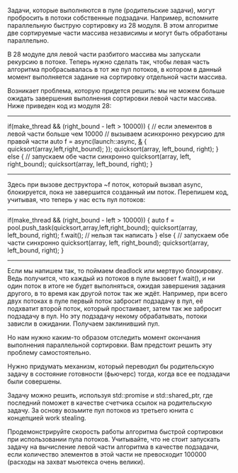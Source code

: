 Задачи, которые выполняются в пуле (родительские задачи), могут пробросить в потоки собственные подзадачи. Например, вспомните параллельную быструю сортировку из 28 модуля. В этом алгоритме две сортируемые части массива независимы и могут быть обработаны параллельно.

В 28 модуле для левой части разбитого массива мы запускали рекурсию в потоке. Теперь нужно сделать так, чтобы левая часть алгоритма пробрасывалась в тот же пул потоков, в котором в данный момент выполняется задание на сортировку отдельной части массива.

Возникает проблема, которую придется решить: мы не можем больше ожидать завершения выполнения сортировки левой части массива. Ниже приведен код из модуля 28: 
___________________________________________________________________
   if(make_thread && (right_bound - left > 10000))
   {
       // если элементов в левой части больше чем 10000
       // вызываем асинхронно рекурсию для правой части
       auto f = async(launch::async, [&]() {
           quicksort(array,left,right_bound);
       });
       quicksort(array, left_bound, right);
   } else {
       // запускаем обе части синхронно
       quicksort(array, left, right_bound);
       quicksort(array, left_bound, right);
   }
___________________________________________________________________
Здесь при вызове деструктора ~f поток, который вызвал async, блокируется, пока не завершится созданный им поток. Перепишем код, учитывая, что теперь у нас есть пул потоков:
___________________________________________________________________
   if(make_thread && (right_bound - left > 10000))
   {
       auto f = pool.push_task(quicksort,array,left,right_bound);
       quicksort(array, left_bound, right);
       f.wait(); // нельзя так написать
   } else {
       // запускаем обе части синхронно
       quicksort(array, left, right_bound);
       quicksort(array, left_bound, right);
   }
___________________________________________________________________
Если мы напишем так, то поймаем deadlock или мертвую блокировку. Ведь получится, что каждый из потоков в пуле вызовет f.wait(), и ни один поток в итоге не будет выполняться, ожидая завершения задания другого, в то время как другой поток так же ждёт. Например, при всего двух потоках в пуле первый поток забросит подзадачу в пул, её подхватит второй поток, который простаивает, затем так же забросит подзадачу в пул. Но эту подзадачу некому обрабатывать, потоки зависли в ожидании. Получаем заклинивший пул.

Но нам нужно каким-то образом отследить момент окончания выполнения параллельной сортировки. Вам предстоит решить эту проблему самостоятельно.

Нужно придумать механизм, который переводил бы родительскую задачу в состояние готовности (фьючерс) тогда, когда все ее подзадачи были совершены.

Задачу можно решить, используя std::promise и std::shared_ptr, где последний поможет в качестве счетчика ссылок на родительскую задачу. За основу возьмите пул потоков из третьего юнита с концепцией work stealing.

Продемонстрируйте скорость работы алгоритма быстрой сортировки при использовании пула потоков. Учитывайте, что не стоит запускать задачу на вычисление левой части алгоритма в качестве подзадачи, если количество элементов в этой части не превосходит 100000 (расходы на захват мьютекса очень велики).
